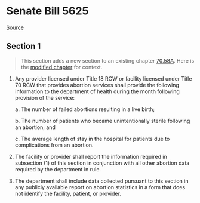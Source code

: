 # Senate Bill 5625

[Source](http://lawfilesext.leg.wa.gov/biennium/2021-22/Xml/Bills/Senate%20Bills/5625.xml)
## Section 1
> This section adds a new section to an existing chapter [70.58A](/rcw/70_public_health_and_safety/70.058A_vital_statistics.md). Here is the [modified chapter](rcw/70_public_health_and_safety/70.058A_vital_statistics.md) for context.

1. Any provider licensed under Title 18 RCW or facility licensed under Title 70 RCW that provides abortion services shall provide the following information to the department of health during the month following provision of the service:

    a. The number of failed abortions resulting in a live birth;

    b. The number of patients who became unintentionally sterile following an abortion; and

    c. The average length of stay in the hospital for patients due to complications from an abortion.

2. The facility or provider shall report the information required in subsection (1) of this section in conjunction with all other abortion data required by the department in rule.

3. The department shall include data collected pursuant to this section in any publicly available report on abortion statistics in a form that does not identify the facility, patient, or provider.

